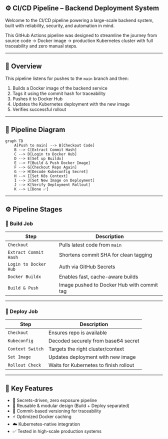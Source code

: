 
## ⚙️ CI/CD Pipeline – Backend Deployment System

Welcome to the CI/CD pipeline powering a large-scale backend system, built with reliability, security, and automation in mind.

This GitHub Actions pipeline was designed to streamline the journey from source code → Docker image → production Kubernetes cluster with full traceability and zero manual steps.

---

## 🚀 Overview

This pipeline listens for pushes to the `main` branch and then:

1. Builds a Docker image of the backend service
2. Tags it using the commit hash for traceability
3. Pushes it to Docker Hub
4. Updates the Kubernetes deployment with the new image
5. Verifies successful rollout

---

## 🤖 Pipeline Diagram

```mermaid
graph TD
    A[Push to main] --> B[Checkout Code]
    B --> C[Extract Commit Hash]
    C --> D[Login to Docker Hub]
    D --> E[Set up Buildx]
    E --> F[Build & Push Docker Image]
    F --> G[Checkout Repo Again]
    G --> H[Decode Kubeconfig Secret]
    H --> I[Set K8s Context]
    I --> J[Set New Image on Deployment]
    J --> K[Verify Deployment Rollout]
    K --> L[Done ✅]
````

---

## ⚙️ Pipeline Stages

### 🔧 Build Job

| Step                  | Description                                |
| --------------------- | ------------------------------------------ |
| `Checkout`            | Pulls latest code from `main`              |
| `Extract Commit Hash` | Shortens commit SHA for clean tagging      |
| `Login to Docker Hub` | Auth via GitHub Secrets                    |
| `Docker Buildx`       | Enables fast, cache-aware builds           |
| `Build & Push`        | Image pushed to Docker Hub with commit tag |

---

### 🚀 Deploy Job

| Step             | Description                            |
| ---------------- | -------------------------------------- |
| `Checkout`       | Ensures repo is available              |
| `Kubeconfig`     | Decoded securely from base64 secret    |
| `Context Switch` | Targets the right cluster/context      |
| `Set Image`      | Updates deployment with new image      |
| `Rollout Check`  | Waits for Kubernetes to finish rollout |

---

## 🌟 Key Features

* 🔐 Secrets-driven, zero exposure pipeline
* 🔁 Reusable & modular design (Build + Deploy separated)
* 🧬 Commit-based versioning for traceability
* ⚡ Optimized Docker caching
* ☁️ Kubernetes-native integration
* ✅ Tested in high-scale production systems
